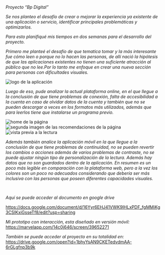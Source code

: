 *Proyecto “Bp Digital”*

*Se nos planteo el desafío de crear o mejorar la experiencia ya existente de una aplicación o servicio, identificar principales problemáticas y optimizarlos.*

*Para esto planifiqué mis tiempos en dos semanas para el desarrollo del proyecto.*

*Primero me planteé el desafío de que tematica tomar y la más interesante fue cómo leen o porque no lo hacen las personas, de allí nació la hipótesis de que las aplicaciones existentes no tienen una suficiente atracción al público que no lee.Por lo tanto me enfoque en crear una nueva sección para personas con dificultades visuales.*

<img src="images/bp logo.PNG" alt="logo de la aplicación">

*Luego de eso, pude analizar la actual plataforma online, en el que llegue a la conclusión de que tiene problemas de conexión, falta de accesibilidad a la cuenta en caso de olvidar datos de la cuenta y también que no se pueden descargar a veces en los formatos más utilizados, además que para leerlos tiene que instalarse un programa previo.*

<img src="images/web.PNG" alt="home de la página">
<img src="images/web 2.PNG" alt="segunda imagen de las recomendaciones de la página">
<img src="images/web 3.PNG" alt="vista previa a la lectura">
 
*Además también analice la aplicación móvil en la que llegue a la conclusión de que tiene problemas de continuidad, no se pueden revertir los cambios o acciones además de varios problemas de contraste, no se puede ajustar ningún tipo de personalización de la lectura. Además hay datos que no son guardados dentro de la aplicación. En resumen es un poco más legible en comparación con la plataforma web, pero a la vez los colores son un poco no adecuados considerando que debería ser más inclusiva con las personas que poseen diferentes capacidades visuales.*

<img src="images/una.png" alt="">
<img src="images/dos.png" alt="">
<img src="images/tres.png" alt="">
<img src="images/cuatro.png" alt="">

*Aquí se puede acceder al documento en google drive*

https://docs.google.com/document/d/16Yyr6EHJ41VWK9IHLxPDF_fgMMiKg3CSIKxiGsseTf8/edit?usp=sharing


*Mi prototipo con interacción, esta diseñado en versión móvil:* https://marvelapp.com/14c0j646/screen/39652271

*También se puede acceder al proyecto en su totalidad en:*
https://drive.google.com/open?id=1bhyYsAN9CKETedvdmAA-6rGLgfnp3b9k